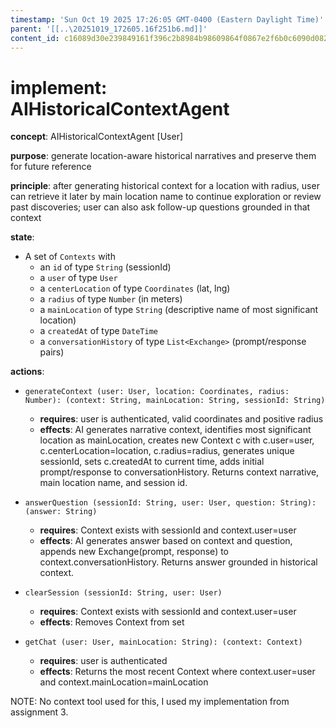 ```yaml
---
timestamp: 'Sun Oct 19 2025 17:26:05 GMT-0400 (Eastern Daylight Time)'
parent: '[[..\20251019_172605.16f251b6.md]]'
content_id: c16089d30e239849161f396c2b8984b98609864f0867e2f6b0c6090d0826f80e
---
```


# implement: AIHistoricalContextAgent

**concept**: AIHistoricalContextAgent \[User]

**purpose**: generate location-aware historical narratives and preserve them for future reference

**principle**: after generating historical context for a location with radius, user can retrieve it later by main location name to continue exploration or review past discoveries; user can also ask follow-up questions grounded in that context

**state**:

* A set of `Contexts` with
  * an `id` of type `String` (sessionId)
  * a `user` of type `User`
  * a `centerLocation` of type `Coordinates` (lat, lng)
  * a `radius` of type `Number` (in meters)
  * a `mainLocation` of type `String` (descriptive name of most significant location)
  * a `createdAt` of type `DateTime`
  * a `conversationHistory` of type `List<Exchange>` (prompt/response pairs)

**actions**:

* `generateContext (user: User, location: Coordinates, radius: Number): (context: String, mainLocation: String, sessionId: String)`
  * **requires**: user is authenticated, valid coordinates and positive radius
  * **effects**: AI generates narrative context, identifies most significant location as mainLocation, creates new Context c with c.user=user, c.centerLocation=location, c.radius=radius, generates unique sessionId, sets c.createdAt to current time, adds initial prompt/response to conversationHistory. Returns context narrative, main location name, and session id.

* `answerQuestion (sessionId: String, user: User, question: String): (answer: String)`
  * **requires**: Context exists with sessionId and context.user=user
  * **effects**: AI generates answer based on context and question, appends new Exchange(prompt, response) to context.conversationHistory. Returns answer grounded in historical context.

* `clearSession (sessionId: String, user: User)`
  * **requires**: Context exists with sessionId and context.user=user
  * **effects**: Removes Context from set

* `getChat (user: User, mainLocation: String): (context: Context)`
  * **requires**: user is authenticated
  * **effects**: Returns the most recent Context where context.user=user and context.mainLocation=mainLocation

NOTE: No context tool used for this, I used my implementation from assignment 3.
